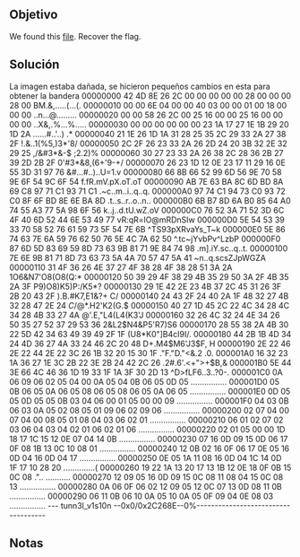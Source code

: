 ## Objetivo
We found this [file](https://mercury.picoctf.net/static/01be2b38ba97802285a451b94505ea75/tunn3l_v1s10n). Recover the flag.

## Solución
La imagen estaba dañada, se hicieron pequeños cambios en esta para obtener la bandera
00000000   42 4D 8E 26  2C 00 00 00  00 00 28 00  00 00 28 00  BM.&,.....(...(.
00000010   00 00 6E 04  00 00 40 03  00 00 01 00  18 00 00 00  ..n...@.........
00000020   00 00 58 26  2C 00 25 16  00 00 25 16  00 00 00 00  ..X&,.%...%.....
00000030   00 00 00 00  00 00 23 1A  17 27 1E 1B  29 20 1D 2A  ......#..'..) .*
00000040   21 1E 26 1D  1A 31 28 25  35 2C 29 33  2A 27 38 2F  !.&..1(%5,)3*'8/
00000050   2C 2F 26 23  33 2A 26 2D  24 20 3B 32  2E 32 29 25  ,/&#3*&-$ ;2.2)%
00000060   30 27 23 33  2A 26 38 2C  28 36 2B 27  39 2D 2B 2F  0'#3*&8,(6+'9-+/
00000070   26 23 1D 12  0E 23 17 11  29 16 0E 55  3D 31 97 76  &#...#..)..U=1.v
00000080   66 8B 66 52  99 6D 56 9E  70 58 9E 6F  54 9C 6F 54  f.fR.mV.pX.oT.oT
00000090   AB 7E 63 BA  8C 6D BD 8A  69 C8 97 71  C1 93 71 C1  .~c..m..i..q..q.
000000A0   97 74 C1 94  73 C0 93 72  C0 8F 6F BD  8E 6E BA 8D  .t..s..r..o..n..
000000B0   6B B7 8D 6A  B0 85 64 A0  74 55 A3 77  5A 98 6F 56  k..j..d.tU.wZ.oV
000000C0   76 52 3A 71  52 3D 6C 4F  40 6D 52 44  6E 53 49 77  vR:qR=lO@mRDnSIw
000000D0   5E 54 53 39  33 70 58 52  76 61 59 73  5F 54 7E 6B  ^TS93pXRvaYs_T~k
000000E0   5E 86 74 63  7E 6A 59 76  62 50 76 5E  4C 7A 62 50  ^.tc~jYvbPv^LzbP
000000F0   87 6D 5D 83  69 59 8D 73  63 9B 81 71  9E 84 74 98  .m].iY.sc..q..t.
00000100   7E 6E 9B 81  71 8D 73 63  73 5A 4A 70  57 47 5A 41  ~n..q.scsZJpWGZA
00000110   31 4F 36 26  4E 37 27 4F  38 28 4F 38  28 51 3A 2A  1O6&N7'O8(O8(Q:*
00000120   50 39 29 4F  38 29 4B 35  29 50 3A 2F  4B 35 2A 3F  P9)O8)K5)P:/K5*?
00000130   29 1E 42 2E  23 4B 37 2C  45 31 26 3F  2B 20 43 2F  ).B.#K7,E1&?+ C/
00000140   24 43 2F 24  40 2A 1F 48  32 27 4B 32  28 47 2E 24  $C/$@*.H2'K2(G.$
00000150   40 27 1D 45  2C 22 4C 34  28 4C 34 28  4B 33 27 4A  @'.E,"L4(L4(K3'J
00000160   32 26 4C 32  24 4E 34 26  50 35 27 52  37 29 53 36  2&L2$N4&P5'R7)S6
00000170   28 55 38 2A  4B 30 22 5D  42 34 63 49  39 49 2F 1F  (U8*K0"]B4cI9I/.
00000180   44 2B 1B 4D  34 24 4D 36  27 4A 33 24  46 2C 20 48  D+.M4$M6'J3$F, H
00000190   2E 22 46 2E  22 44 2E 22  3C 26 1B 32  20 15 30 1F  ."F."D."<&.2 .0.
000001A0   16 32 23 1A  36 27 1E 3C  2B 22 3E 2B  24 42 2C 26  .2#.6'.<+">+$B,&
000001B0   5E 44 3E 66  4C 46 36 1D  19 33 1F 1A  3F 30 2D 13  ^D>fLF6..3..?0-.
000001C0   0A 06 09 06  02 05 04 00  0A 05 04 0B  06 05 0D 05  ................
000001D0   05 0B 06 05  0A 06 05 08  06 05 08 06  05 0A 06 05  ................
000001E0   0D 05 05 0D  05 05 0B 03  04 06 00 01  05 00 00 09  ................
000001F0   04 03 0B 06  03 0A 05 02  08 05 01 09  06 02 09 06  ................
00000200   02 07 04 00  07 04 00 08  05 01 08 04  03 06 02 01  ................
00000210   06 01 02 07  02 03 06 04  03 04 02 01  06 02 01 06  ................
00000220   02 01 05 00  00 1D 18 17  1C 15 12 0E  07 04 14 0B  ................
00000230   07 16 0D 09  15 0D 06 17  0F 08 1B 13  0C 10 08 01  ................
00000240   12 0B 02 16  0F 06 17 0E  05 16 0D 04  16 0D 04 17  ................
00000250   0E 05 1A 11  08 16 0D 04  1C 14 0D 1F  17 10 28 20  ..............(
00000260   19 22 1A 13  20 17 13 1B  12 0E 18 0F  0B 15 0C 08  .".. ...........
00000270   12 09 05 16  0D 09 15 0C  08 11 08 04  15 0C 08 13  ................
00000280   0A 06 0F 06  02 12 09 05  12 0C 07 13  0D 08 11 0B  ................
00000290   06 11 0B 06  10 0A 05 10  0A 05 0F 09  04 0E 08 03  ................
---  tunn3l_v1s10n       --0x0/0x2C268E--0%------------------------------------

## Notas
